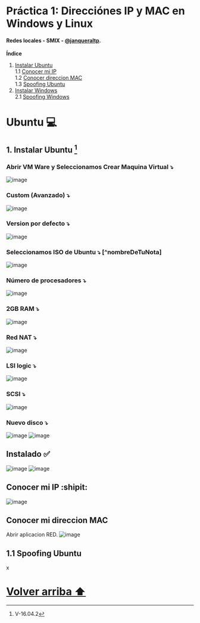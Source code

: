 <div id='id100' />

# Práctica 1: Direcciónes IP y MAC en Windows y Linux
#### Redes locales - SMIX - [@janqueraltp](https://github.com/janqueraltp).

 **Índice**
 1. [Instalar Ubuntu](#id1)  
 1.1 [Conocer mi IP](#id2)  
 1.2 [Conocer direccion MAC](#id3)  
 1.3 [Spoofing Ubuntu](#id4)  
 2. [Instalar Windows](#id5)  
 2.1 [Spoofing Windows](#id6)  

# Ubuntu :computer:

<div id='id1' />

## 1. Instalar Ubuntu [^nota1]
[^nota1]: V-16.04.2

### Abrir VM Ware y Seleccionamos Crear Maquina Virtual :arrow_heading_down:
![image](https://user-images.githubusercontent.com/116662838/215844099-cbb00f1c-34ac-408f-98e1-4d6b58ebdb6b.png)
### Custom (Avanzado) :arrow_heading_down:
![image](https://user-images.githubusercontent.com/116662838/215844260-ec9ae651-b23c-427a-a508-f857dcf10591.png)
### Version por defecto :arrow_heading_down:
![image](https://user-images.githubusercontent.com/116662838/215844291-fa3f67e1-fa21-4bc2-b3fa-f1830aa57838.png)
### Seleccionamos ISO de Ubuntu :arrow_heading_down: [^nombreDeTuNota] 
![image](https://user-images.githubusercontent.com/116662838/215844368-946dfc13-999c-4562-a37c-cee02660b261.png)
### Número de procesadores :arrow_heading_down:
![image](https://user-images.githubusercontent.com/116662838/215844774-a94a1f2f-856b-40bf-a852-d0d9738a4067.png)
### 2GB RAM :arrow_heading_down:
![image](https://user-images.githubusercontent.com/116662838/215844802-10a25d97-f513-4a22-b7a8-5177dc5f95fa.png)
### Red NAT :arrow_heading_down:
![image](https://user-images.githubusercontent.com/116662838/215844829-d82a52fb-b2a3-485d-90dc-30a8d09a4598.png)
### LSI logic :arrow_heading_down:
![image](https://user-images.githubusercontent.com/116662838/215844854-d7a1aa19-2465-44b6-a4ef-84f002fd4833.png)
### SCSI :arrow_heading_down:
![image](https://user-images.githubusercontent.com/116662838/215844885-16add5d6-efa3-492d-ace0-635449c250b6.png)
### Nuevo disco :arrow_heading_down:
![image](https://user-images.githubusercontent.com/116662838/215844902-880d9391-9cbb-4655-852c-261f50e1468f.png)
![image](https://user-images.githubusercontent.com/116662838/215844955-36227e13-bc24-402a-9b4f-d125bac1ab8e.png)
## Instalado :white_check_mark:  
![image](https://user-images.githubusercontent.com/116662838/215845340-ea4bede9-7f60-4e9f-b2d1-94171983fa96.png)
![image](https://user-images.githubusercontent.com/116662838/215848843-0a5a1708-7729-4377-877e-e5f6f526a2ed.png)

<div id='id2' />

## Conocer mi IP :shipit:
![image](https://user-images.githubusercontent.com/116662838/215849402-d3e6192c-110c-440a-b103-2c2d036ff0ca.png)

<div id='id3' />

## Conocer mi direccion MAC
Abrir aplicacion RED.
![image](https://user-images.githubusercontent.com/116662838/215849855-43a2babd-523e-47d3-ae60-5118511f9f01.png)


<div id='id4' />

## 1.1 Spoofing Ubuntu
x














# [Volver arriba ⬆️](#id100)  
